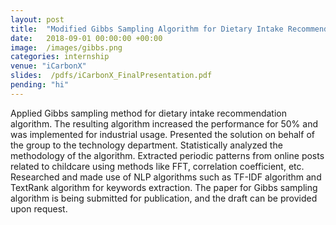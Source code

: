 ```yaml
---
layout: post
title:  "Modified Gibbs Sampling Algorithm for Dietary Intake Recommendation"
date:   2018-09-01 00:00:00 +00:00
image:  /images/gibbs.png
categories: internship
venue: "iCarbonX"
slides:  /pdfs/iCarbonX_FinalPresentation.pdf
pending: "hi"
---
```

Applied Gibbs sampling method for dietary intake recommendation algorithm. The resulting algorithm increased the performance for 50% and was implemented for industrial usage. Presented the solution on behalf of the group to the technology department. Statistically analyzed the methodology of the algorithm. Extracted periodic patterns from online posts related to childcare using methods like FFT, correlation coefficient, etc. Researched and made use of NLP algorithms such as TF-IDF algorithm and TextRank algorithm for keywords extraction. The paper for Gibbs sampling algorithm is being submitted for publication, and the draft can be provided upon request.